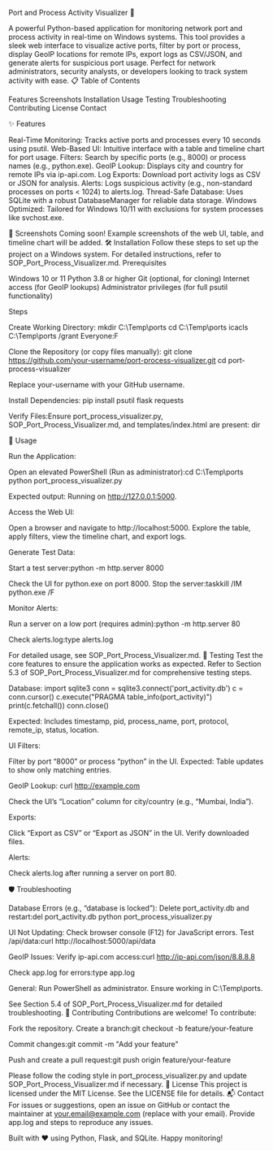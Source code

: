 Port and Process Activity Visualizer 🚀

A powerful Python-based application for monitoring network port and process activity in real-time on Windows systems. This tool provides a sleek web interface to visualize active ports, filter by port or process, display GeoIP locations for remote IPs, export logs as CSV/JSON, and generate alerts for suspicious port usage. Perfect for network administrators, security analysts, or developers looking to track system activity with ease.
📋 Table of Contents

Features
Screenshots
Installation
Usage
Testing
Troubleshooting
Contributing
License
Contact

✨ Features

Real-Time Monitoring: Tracks active ports and processes every 10 seconds using psutil.
Web-Based UI: Intuitive interface with a table and timeline chart for port usage.
Filters: Search by specific ports (e.g., 8000) or process names (e.g., python.exe).
GeoIP Lookup: Displays city and country for remote IPs via ip-api.com.
Log Exports: Download port activity logs as CSV or JSON for analysis.
Alerts: Logs suspicious activity (e.g., non-standard processes on ports < 1024) to alerts.log.
Thread-Safe Database: Uses SQLite with a robust DatabaseManager for reliable data storage.
Windows Optimized: Tailored for Windows 10/11 with exclusions for system processes like svchost.exe.

📸 Screenshots
Coming soon! Example screenshots of the web UI, table, and timeline chart will be added.
🛠 Installation
Follow these steps to set up the project on a Windows system. For detailed instructions, refer to SOP_Port_Process_Visualizer.md.
Prerequisites

Windows 10 or 11
Python 3.8 or higher
Git (optional, for cloning)
Internet access (for GeoIP lookups)
Administrator privileges (for full psutil functionality)

Steps

Create Working Directory:
mkdir C:\Temp\ports
cd C:\Temp\ports
icacls C:\Temp\ports /grant Everyone:F


Clone the Repository (or copy files manually):
git clone https://github.com/your-username/port-process-visualizer.git
cd port-process-visualizer

Replace your-username with your GitHub username.

Install Dependencies:
pip install psutil flask requests


Verify Files:Ensure port_process_visualizer.py, SOP_Port_Process_Visualizer.md, and templates/index.html are present:
dir



🚀 Usage

Run the Application:

Open an elevated PowerShell (Run as administrator):cd C:\Temp\ports
python port_process_visualizer.py


Expected output: Running on http://127.0.0.1:5000.


Access the Web UI:

Open a browser and navigate to http://localhost:5000.
Explore the table, apply filters, view the timeline chart, and export logs.


Generate Test Data:

Start a test server:python -m http.server 8000


Check the UI for python.exe on port 8000.
Stop the server:taskkill /IM python.exe /F




Monitor Alerts:

Run a server on a low port (requires admin):python -m http.server 80


Check alerts.log:type alerts.log





For detailed usage, see SOP_Port_Process_Visualizer.md.
🧪 Testing
Test the core features to ensure the application works as expected. Refer to Section 5.3 of SOP_Port_Process_Visualizer.md for comprehensive testing steps.

Database:
import sqlite3
conn = sqlite3.connect('port_activity.db')
c = conn.cursor()
c.execute("PRAGMA table_info(port_activity)")
print(c.fetchall())
conn.close()


Expected: Includes timestamp, pid, process_name, port, protocol, remote_ip, status, location.


UI Filters:

Filter by port “8000” or process “python” in the UI.
Expected: Table updates to show only matching entries.


GeoIP Lookup:
curl http://example.com


Check the UI’s “Location” column for city/country (e.g., “Mumbai, India”).


Exports:

Click “Export as CSV” or “Export as JSON” in the UI.
Verify downloaded files.


Alerts:

Check alerts.log after running a server on port 80.



🛡️ Troubleshooting

Database Errors (e.g., “database is locked”):
Delete port_activity.db and restart:del port_activity.db
python port_process_visualizer.py




UI Not Updating:
Check browser console (F12) for JavaScript errors.
Test /api/data:curl http://localhost:5000/api/data




GeoIP Issues:
Verify ip-api.com access:curl http://ip-api.com/json/8.8.8.8


Check app.log for errors:type app.log




General:
Run PowerShell as administrator.
Ensure working in C:\Temp\ports.



See Section 5.4 of SOP_Port_Process_Visualizer.md for detailed troubleshooting.
🤝 Contributing
Contributions are welcome! To contribute:

Fork the repository.
Create a branch:git checkout -b feature/your-feature


Commit changes:git commit -m "Add your feature"


Push and create a pull request:git push origin feature/your-feature



Please follow the coding style in port_process_visualizer.py and update SOP_Port_Process_Visualizer.md if necessary.
📜 License
This project is licensed under the MIT License. See the LICENSE file for details.
📬 Contact
For issues or suggestions, open an issue on GitHub or contact the maintainer at your.email@example.com (replace with your email). Provide app.log and steps to reproduce any issues.

Built with ❤️ using Python, Flask, and SQLite. Happy monitoring!
